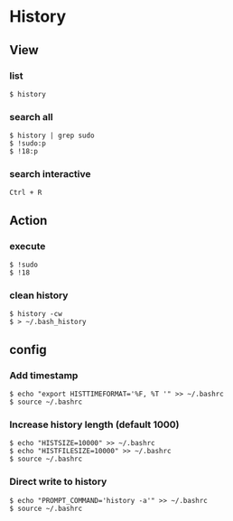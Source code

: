 # History 

## View
### list 
    $ history
### search all
    $ history | grep sudo
    $ !sudo:p 
    $ !18:p
### search interactive
    Ctrl + R  

## Action
### execute 
    $ !sudo
    $ !18

### clean history
    $ history -cw
    $ > ~/.bash_history

## config
### Add timestamp
    $ echo "export HISTTIMEFORMAT='%F, %T '" >> ~/.bashrc
    $ source ~/.bashrc
### Increase history length (default 1000)
    $ echo "HISTSIZE=10000" >> ~/.bashrc
    $ echo "HISTFILESIZE=10000" >> ~/.bashrc    
    $ source ~/.bashrc
### Direct write to history
    $ echo "PROMPT_COMMAND='history -a'" >> ~/.bashrc   
    $ source ~/.bashrc
